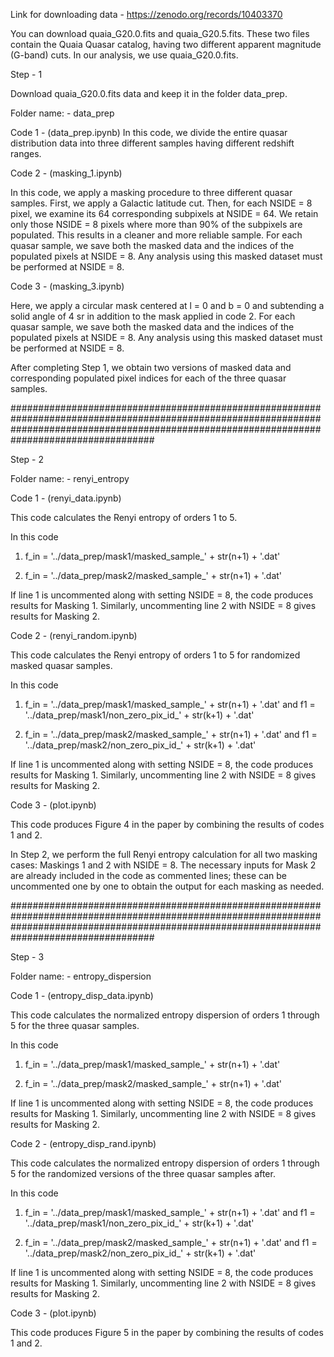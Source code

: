 Link for downloading data - https://zenodo.org/records/10403370

You can download quaia_G20.0.fits and quaia_G20.5.fits.
These two files contain the Quaia Quasar catalog, having two different apparent magnitude (G-band) cuts. In our analysis, we use quaia_G20.0.fits.

Step - 1 

Download quaia_G20.0.fits data and keep it in the folder data_prep.


Folder name: - data_prep

Code 1 -  (data_prep.ipynb)
In this code, we divide the entire quasar distribution data into three different samples having different redshift ranges. 

Code 2 - (masking_1.ipynb)

In this code, we apply a masking procedure to three different quasar samples. First, we apply a Galactic latitude cut. Then, for each NSIDE = 8 pixel, we examine its 64 corresponding subpixels at NSIDE = 64. We retain only those NSIDE = 8 pixels where more than 90% of the subpixels are populated. This results in a cleaner and more reliable sample.
For each quasar sample, we save both the masked data and the indices of the populated pixels at NSIDE = 8.
Any analysis using this masked dataset must be performed at NSIDE = 8.

Code 3 - (masking_3.ipynb)

Here, we apply a circular mask centered at l = 0 and b = 0 and subtending a solid angle of 4 sr in addition to the mask applied in code 2.
For each quasar sample, we save both the masked data and the indices of the populated pixels at NSIDE = 8.
Any analysis using this masked dataset must be performed at NSIDE = 8.


After completing Step 1, we obtain two versions of masked data and corresponding populated pixel indices for each of the three quasar samples.

##################################################################################################################################################################################################


Step - 2

Folder name: - renyi_entropy

Code 1 -  (renyi_data.ipynb)

This code calculates the Renyi entropy of orders 1 to 5.

In this code  
1. f_in = '../data_prep/mask1/masked_sample_' + str(n+1) + '.dat'

2. f_in = '../data_prep/mask2/masked_sample_' + str(n+1) + '.dat'
              

If line 1 is uncommented along with setting NSIDE = 8, the code produces results for Masking 1. Similarly, uncommenting line 2 with NSIDE = 8 gives results for Masking 2. 

Code 2 -  (renyi_random.ipynb)

This code calculates the Renyi entropy of orders 1 to 5 for randomized masked quasar samples.

In this code  
1. f_in = '../data_prep/mask1/masked_sample_' + str(n+1) + '.dat' and f1 = '../data_prep/mask1/non_zero_pix_id_' + str(k+1) + '.dat'

2. f_in = '../data_prep/mask2/masked_sample_' + str(n+1) + '.dat' and f1 = '../data_prep/mask2/non_zero_pix_id_' + str(k+1) + '.dat'
              
If line 1 is uncommented along with setting NSIDE = 8, the code produces results for Masking 1. Similarly, uncommenting line 2 with NSIDE = 8 gives results for Masking 2. 

Code 3 - (plot.ipynb)

This code produces Figure 4 in the paper by combining the results of codes 1 and 2.


In Step 2, we perform the full Renyi entropy calculation for all two masking cases: Maskings 1 and 2 with NSIDE = 8. The necessary inputs for Mask 2 are already included in the code as commented lines; these can be uncommented one by one to obtain the output for each masking as needed. 


##################################################################################################################################################################################################



Step - 3

Folder name: - entropy_dispersion

Code 1 -  (entropy_disp_data.ipynb)

This code calculates the normalized entropy dispersion of orders 1 through 5 for the three quasar samples.

In this code  
1. f_in = '../data_prep/mask1/masked_sample_' + str(n+1) + '.dat'

2. f_in = '../data_prep/mask2/masked_sample_' + str(n+1) + '.dat'
              
If line 1 is uncommented along with setting NSIDE = 8, the code produces results for Masking 1. Similarly, uncommenting line 2 with NSIDE = 8 gives results for Masking 2. 

Code 2 -  (entropy_disp_rand.ipynb)

This code calculates the normalized entropy dispersion of orders 1 through 5 for the randomized versions of the three quasar samples after.

In this code  
1. f_in = '../data_prep/mask1/masked_sample_' + str(n+1) + '.dat' and f1 = '../data_prep/mask1/non_zero_pix_id_' + str(k+1) + '.dat'

2. f_in = '../data_prep/mask2/masked_sample_' + str(n+1) + '.dat' and f1 = '../data_prep/mask2/non_zero_pix_id_' + str(k+1) + '.dat'
              
If line 1 is uncommented along with setting NSIDE = 8, the code produces results for Masking 1. Similarly, uncommenting line 2 with NSIDE = 8 gives results for Masking 2. 

Code 3 - (plot.ipynb)

This code produces Figure 5 in the paper by combining the results of codes 1 and 2.


